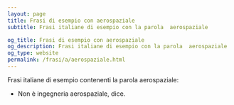 ```yaml
---
layout: page
title: Frasi di esempio con aerospaziale 
subtitle: Frasi italiane di esempio con la parola  aerospaziale

og_title: Frasi di esempio con aerospaziale 
og_description: Frasi italiane di esempio con la parola  aerospaziale
og_type: website
permalink: /frasi/a/aerospaziale.html
---
```


Frasi italiane di esempio contenenti la parola aerospaziale:


- Non è ingegneria aerospaziale, dice.
